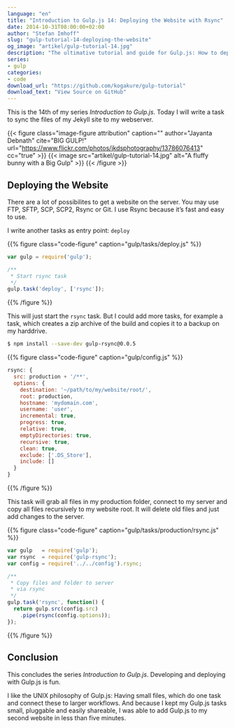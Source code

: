 ```yaml
---
language: "en"
title: "Introduction to Gulp.js 14: Deploying the Website with Rsync"
date: 2014-10-31T08:00:00+02:00
author: "Stefan Imhoff"
slug: "gulp-tutorial-14-deploying-the-website"
og_image: "artikel/gulp-tutorial-14.jpg"
description: "The ultimative tutorial and guide for Gulp.js: How to deploy your website with rsync to your server."
series:
- gulp
categories:
- code
download_url: "https://github.com/kogakure/gulp-tutorial"
download_text: "View Source on GitHub"
---
```


This is the 14th of my series *Introduction to Gulp.js*. Today I will write a task to sync the files of my Jekyll site to my webserver.

{{< figure class="image-figure attribution" caption="" author="Jayanta Debnath" cite="BIG GULP!" url="https://www.flickr.com/photos/jkdsphotography/13786076413" cc="true" >}}
{{< image src="artikel/gulp-tutorial-14.jpg" alt="A fluffy bunny with a Big Gulp" >}}
{{< /figure >}}

## Deploying the Website

There are a lot of possibilites to get a website on the server. You may use FTP, SFTP, SCP, SCP2, Rsync or Git. I use Rsync because it’s fast and easy to use.

I write another tasks as entry point: `deploy`

{{% figure class="code-figure" caption="gulp/tasks/deploy.js" %}}
```javascript
var gulp = require('gulp');

/**
 * Start rsync task
 */
gulp.task('deploy', ['rsync']);
```
{{% /figure %}}

This will just start the `rsync` task. But I could add more tasks, for example a task, which creates a zip archive of the build and copies it to a backup on my harddrive.

```bash
$ npm install --save-dev gulp-rsync@0.0.5
```

{{% figure class="code-figure" caption="gulp/config.js" %}}
```javascript
rsync: {
  src: production + '/**',
  options: {
    destination: '~/path/to/my/website/root/',
    root: production,
    hostname: 'mydomain.com',
    username: 'user',
    incremental: true,
    progress: true,
    relative: true,
    emptyDirectories: true,
    recursive: true,
    clean: true,
    exclude: ['.DS_Store'],
    include: []
  }
}
```
{{% /figure %}}

This task will grab all files in my production folder, connect to my server and copy all files recursively to my website root. It will delete old files and just add changes to the server.

{{% figure class="code-figure" caption="gulp/tasks/production/rsync.js" %}}
```javascript
var gulp   = require('gulp');
var rsync  = require('gulp-rsync');
var config = require('../../config').rsync;

/**
 * Copy files and folder to server
 * via rsync
 */
gulp.task('rsync', function() {
  return gulp.src(config.src)
    .pipe(rsync(config.options));
});
```
{{% /figure %}}

## Conclusion

This concludes the series *Introduction to Gulp.js*. Developing and deploying with Gulp.js is fun.

I like the UNIX philosophy of Gulp.js: Having small files, which do one task and connect these to larger workflows. And because I kept my Gulp.js tasks small, pluggable and easily shareable, I was able to add Gulp.js to my second website in less than five minutes.
